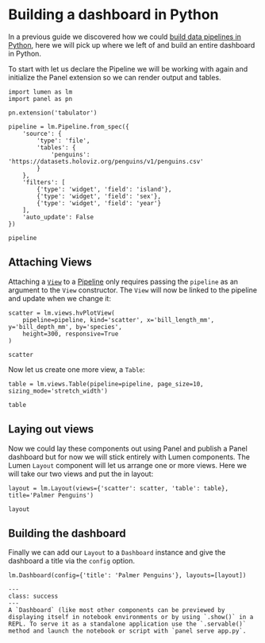 # Building a dashboard in Python

In a previous guide we discovered how we could [build data pipelines in Python](../data_processing/pipeline_python), here we will pick up where we left of and build an entire dashboard in Python.

To start with let us declare the Pipeline we will be working with again and initialize the Panel extension so we can render output and tables.

```{pyodide}
import lumen as lm
import panel as pn

pn.extension('tabulator')

pipeline = lm.Pipeline.from_spec({
    'source': {
        'type': 'file',
        'tables': {
            'penguins': 'https://datasets.holoviz.org/penguins/v1/penguins.csv'
        }
    },
    'filters': [
        {'type': 'widget', 'field': 'island'},
        {'type': 'widget', 'field': 'sex'},
        {'type': 'widget', 'field': 'year'}
    ],
    'auto_update': False
})

pipeline
```

## Attaching Views

Attaching a [`View`](../../reference/view/) to a [Pipeline](../../reference/pipeline/) only requires passing the `pipeline` as an argument to the `View` constructor. The `View` will now be linked to the pipeline and update when we change it:

```{pyodide}
scatter = lm.views.hvPlotView(
    pipeline=pipeline, kind='scatter', x='bill_length_mm', y='bill_depth_mm', by='species',
    height=300, responsive=True
)

scatter
```

Now let us create one more view, a `Table`:

```{pyodide}
table = lm.views.Table(pipeline=pipeline, page_size=10, sizing_mode='stretch_width')

table
```

## Laying out views

Now we could lay these components out using Panel and publish a Panel dashboard but for now we will stick entirely with Lumen components. The Lumen `Layout` component will let us arrange one or more views. Here we will take our two views and put the in layout:

```{pyodide}
layout = lm.Layout(views={'scatter': scatter, 'table': table}, title='Palmer Penguins')

layout
```

## Building the dashboard

Finally we can add our `Layout` to a `Dashboard` instance and give the dashboard a title via the `config` option.

```{pyodide}
lm.Dashboard(config={'title': 'Palmer Penguins'}, layouts=[layout])
```

```{admonition} Note
---
class: success
---
A `Dashboard` (like most other components can be previewed by displaying itself in notebook environments or by using `.show()` in a REPL. To serve it as a standalone application use the `.servable()` method and launch the notebook or script with `panel serve app.py`.
```
